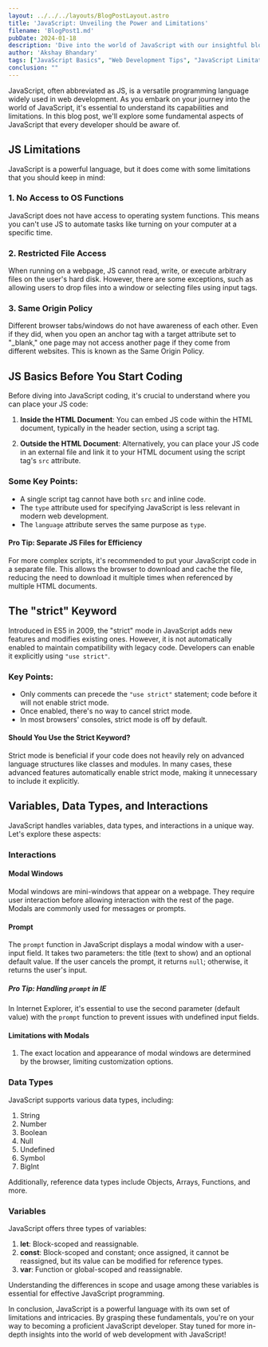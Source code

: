 ```yaml
---
layout: ../../../layouts/BlogPostLayout.astro
title: 'JavaScript: Unveiling the Power and Limitations'
filename: 'BlogPost1.md'
pubDate: 2024-01-18
description: 'Dive into the world of JavaScript with our insightful blog post, highlighting key limitations and foundational concepts essential for developers. Discover practical tips on script placement, strict mode usage, and variable management to enhance your web development skills. Learn, optimize, and become proficient in JavaScript—click to explore more!'
author: 'Akshay Bhandary'
tags: ["JavaScript Basics", "Web Development Tips", "JavaScript Limitations"]
conclusion: ""
---
```



JavaScript, often abbreviated as JS, is a versatile programming language widely used in web development. As you embark on your journey into the world of JavaScript, it's essential to understand its capabilities and limitations. In this blog post, we'll explore some fundamental aspects of JavaScript that every developer should be aware of.

## JS Limitations

JavaScript is a powerful language, but it does come with some limitations that you should keep in mind:

### 1. No Access to OS Functions

JavaScript does not have access to operating system functions. This means you can't use JS to automate tasks like turning on your computer at a specific time.

### 2. Restricted File Access

When running on a webpage, JS cannot read, write, or execute arbitrary files on the user's hard disk. However, there are some exceptions, such as allowing users to drop files into a window or selecting files using input tags.

### 3. Same Origin Policy

Different browser tabs/windows do not have awareness of each other. Even if they did, when you open an anchor tag with a target attribute set to "_blank," one page may not access another page if they come from different websites. This is known as the Same Origin Policy.

## JS Basics Before You Start Coding

Before diving into JavaScript coding, it's crucial to understand where you can place your JS code:

1. **Inside the HTML Document**: You can embed JS code within the HTML document, typically in the header section, using a script tag.

2. **Outside the HTML Document**: Alternatively, you can place your JS code in an external file and link it to your HTML document using the script tag's `src` attribute.

### Some Key Points:

- A single script tag cannot have both `src` and inline code.
- The `type` attribute used for specifying JavaScript is less relevant in modern web development.
- The `language` attribute serves the same purpose as `type`.

#### Pro Tip: Separate JS Files for Efficiency

For more complex scripts, it's recommended to put your JavaScript code in a separate file. This allows the browser to download and cache the file, reducing the need to download it multiple times when referenced by multiple HTML documents.

## The "strict" Keyword

Introduced in ES5 in 2009, the "strict" mode in JavaScript adds new features and modifies existing ones. However, it is not automatically enabled to maintain compatibility with legacy code. Developers can enable it explicitly using `"use strict"`.

### Key Points:

- Only comments can precede the `"use strict"` statement; code before it will not enable strict mode.
- Once enabled, there's no way to cancel strict mode.
- In most browsers' consoles, strict mode is off by default.

#### Should You Use the Strict Keyword?

Strict mode is beneficial if your code does not heavily rely on advanced language structures like classes and modules. In many cases, these advanced features automatically enable strict mode, making it unnecessary to include it explicitly.

## Variables, Data Types, and Interactions

JavaScript handles variables, data types, and interactions in a unique way. Let's explore these aspects:

### Interactions

#### Modal Windows

Modal windows are mini-windows that appear on a webpage. They require user interaction before allowing interaction with the rest of the page. Modals are commonly used for messages or prompts.

#### Prompt

The `prompt` function in JavaScript displays a modal window with a user-input field. It takes two parameters: the title (text to show) and an optional default value. If the user cancels the prompt, it returns `null`; otherwise, it returns the user's input.

##### Pro Tip: Handling `prompt` in IE

In Internet Explorer, it's essential to use the second parameter (default value) with the `prompt` function to prevent issues with undefined input fields.

#### Limitations with Modals

1. The exact location and appearance of modal windows are determined by the browser, limiting customization options.

### Data Types

JavaScript supports various data types, including:

1. String
2. Number
3. Boolean
4. Null
5. Undefined
6. Symbol
7. BigInt

Additionally, reference data types include Objects, Arrays, Functions, and more.

### Variables

JavaScript offers three types of variables:

1. **let**: Block-scoped and reassignable.
2. **const**: Block-scoped and constant; once assigned, it cannot be reassigned, but its value can be modified for reference types.
3. **var**: Function or global-scoped and reassignable.

Understanding the differences in scope and usage among these variables is essential for effective JavaScript programming.

In conclusion, JavaScript is a powerful language with its own set of limitations and intricacies. By grasping these fundamentals, you're on your way to becoming a proficient JavaScript developer. Stay tuned for more in-depth insights into the world of web development with JavaScript!
